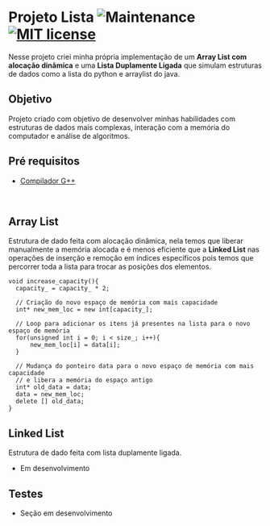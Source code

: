 # Projeto Lista ![Maintenance](https://img.shields.io/badge/Maintained%3F-yes-green.svg) [![MIT license](https://img.shields.io/badge/License-MIT-blue.svg)](https://lbesson.mit-license.org/)
Nesse projeto criei minha própria implementação de um **Array List com alocação dinâmica** e uma **Lista Duplamente Ligada** que simulam estruturas de dados como a lista do python e arraylist do java.

## Objetivo
Projeto criado com objetivo de desenvolver minhas habilidades com estruturas de dados mais complexas, interação com a memória do computador e análise de algoritmos.

## Pré requisitos
- [Compilador G++](https://sourceforge.net/projects/mingw-w64/)

<br>

## Array List
Estrutura de dado feita com alocação dinâmica, nela temos que liberar manualmente a memória alocada e é menos eficiente que a **Linked List** nas operações de inserção e remoção em índices específicos pois temos que percorrer toda a lista para trocar as posições dos elementos.

```
void increase_capacity(){
  capacity_ = capacity_ * 2;

  // Criação do novo espaço de memória com mais capacidade
  int* new_mem_loc = new int[capacity_];

  // Loop para adicionar os itens já presentes na lista para o novo espaço de memória
  for(unsigned int i = 0; i < size_; i++){
      new_mem_loc[i] = data[i];
  }

  // Mudança do ponteiro data para o novo espaço de memória com mais capacidade
  // e libera a memória do espaço antigo
  int* old_data = data;
  data = new_mem_loc;
  delete [] old_data;
}
```

## Linked List
Estrutura de dado feita com lista duplamente ligada.

- Em desenvolvimento

## Testes

- Seção em desenvolvimento
